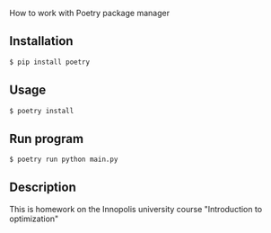 How to work with Poetry package manager

## Installation

```bash
$ pip install poetry
```

## Usage

```bash
$ poetry install
```

## Run program

```bash
$ poetry run python main.py
```

## Description

This is homework on the Innopolis university course "Introduction to optimization"